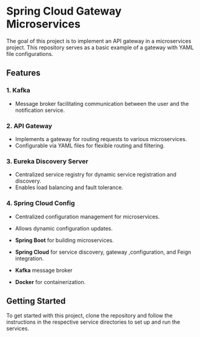 # Spring Cloud Gateway Microservices

The goal of this project is to implement an API gateway in a microservices project. This repository serves as a basic
example of a gateway with YAML file configurations.

## Features

### 1. Kafka

- Message broker facilitating communication between the user and the notification service.

### 2. API Gateway

- Implements a gateway for routing requests to various microservices.
- Configurable via YAML files for flexible routing and filtering.

### 3. Eureka Discovery Server

- Centralized service registry for dynamic service registration and discovery.
- Enables load balancing and fault tolerance.

### 4. Spring Cloud Config

- Centralized configuration management for microservices.
- Allows dynamic configuration updates.

- **Spring Boot** for building microservices.
- **Spring Cloud** for service discovery, gateway ,configuration, and Feign integration.
- **Kafka** message broker
- **Docker** for containerization.

## Getting Started

To get started with this project, clone the repository and follow the instructions in the respective service directories
to set up and run the services.
